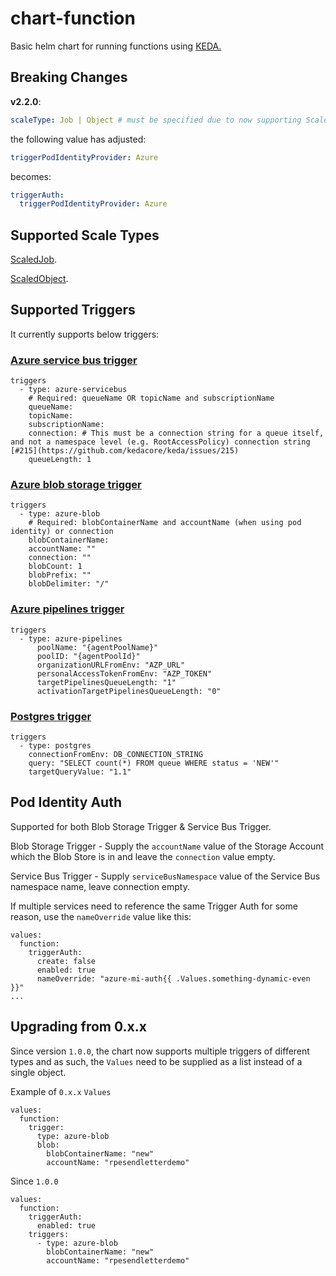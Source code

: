 # chart-function

Basic helm chart for running functions using [KEDA.](https://keda.sh/)

## Breaking Changes

**v2.2.0**:
``` yaml
scaleType: Job | Object # must be specified due to now supporting ScaledJob & ScaledObject
```

the following value has adjusted:
```yaml
triggerPodIdentityProvider: Azure
```
becomes:
```yaml
triggerAuth:
  triggerPodIdentityProvider: Azure
```

## Supported Scale Types

[ScaledJob](https://keda.sh/docs/1.4/concepts/scaling-jobs/).

[ScaledObject](https://keda.sh/docs/2.8/concepts/scaling-deployments/).

## Supported Triggers

It currently supports below triggers:

### [Azure service bus trigger](https://keda.sh/docs/1.4/scalers/azure-service-bus/)
```helmyaml
triggers
  - type: azure-servicebus 
    # Required: queueName OR topicName and subscriptionName
    queueName:
    topicName:
    subscriptionName:
    connection: # This must be a connection string for a queue itself, and not a namespace level (e.g. RootAccessPolicy) connection string [#215](https://github.com/kedacore/keda/issues/215)
    queueLength: 1
```
### [Azure blob storage trigger](https://keda.sh/docs/1.4/scalers/azure-storage-blob/)
```helmyaml
triggers
  - type: azure-blob
    # Required: blobContainerName and accountName (when using pod identity) or connection
    blobContainerName:
    accountName: ""
    connection: ""
    blobCount: 1
    blobPrefix: ""
    blobDelimiter: "/"
```
### [Azure pipelines trigger](https://keda.sh/docs/2.9/scalers/azure-pipelines/#trigger-specification)
```helmyaml
triggers
  - type: azure-pipelines
      poolName: "{agentPoolName}"
      poolID: "{agentPoolId}"
      organizationURLFromEnv: "AZP_URL"
      personalAccessTokenFromEnv: "AZP_TOKEN"
      targetPipelinesQueueLength: "1"
      activationTargetPipelinesQueueLength: "0"
```
### [Postgres trigger](https://keda.sh/docs/2.11/scalers/postgresql/)
```helmyaml
triggers
  - type: postgres
    connectionFromEnv: DB_CONNECTION_STRING
    query: "SELECT count(*) FROM queue WHERE status = 'NEW'"
    targetQueryValue: "1.1"
```

## Pod Identity Auth

Supported for both Blob Storage Trigger & Service Bus Trigger.

Blob Storage Trigger - Supply the `accountName` value of the Storage Account which the Blob Store is in and leave the `connection` value empty.

Service Bus Trigger - Supply `serviceBusNamespace` value of the Service Bus namespace name, leave connection empty.

If multiple services need to reference the same Trigger Auth for some reason, use the `nameOverride` value like this:
```helmyaml
values:
  function:
    triggerAuth:
      create: false
      enabled: true
      nameOverride: "azure-mi-auth{{ .Values.something-dynamic-even }}"
...
```

## Upgrading from 0.x.x
Since version `1.0.0`, the chart now supports multiple triggers of different types and as such, the `Values` need to be 
supplied as a list instead of a single object.

Example of `0.x.x` `Values`
```helmyaml
values:
  function:
    trigger:
      type: azure-blob
      blob:
        blobContainerName: "new"
        accountName: "rpesendletterdemo"
```

Since `1.0.0`
```helmyaml
values:
  function:
    triggerAuth:
      enabled: true
    triggers:
      - type: azure-blob
        blobContainerName: "new"
        accountName: "rpesendletterdemo"
```
